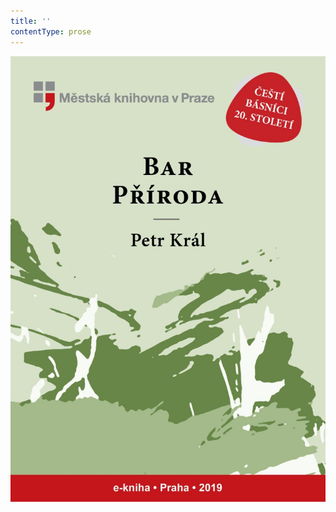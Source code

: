 ```yaml
---
title: ''
contentType: prose
---
```


![obalka_bar_priroda.jpg](./resources/obalka_bar_priroda_fmt.jpeg)
